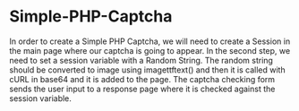 # Simple-PHP-Captcha
In order to create a Simple PHP Captcha, we will need to create a Session in the main page where our captcha is going to appear. In the second step, we need to set a session variable with a Random String. The random string should be converted to image using imagettftext() and then it is called with cURL in base64 and it is added to the page. The captcha checking form sends the user input to a response page where it is checked against the session variable.
